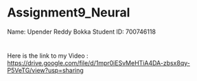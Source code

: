 # Assignment9_Neural

Name: Upender Reddy Bokka Student ID: 700746118
#

Here is the link to my Video : https://drive.google.com/file/d/1mpr0iESvMeHTiA4DA-zbsx8qy-P5VeTG/view?usp=sharing
